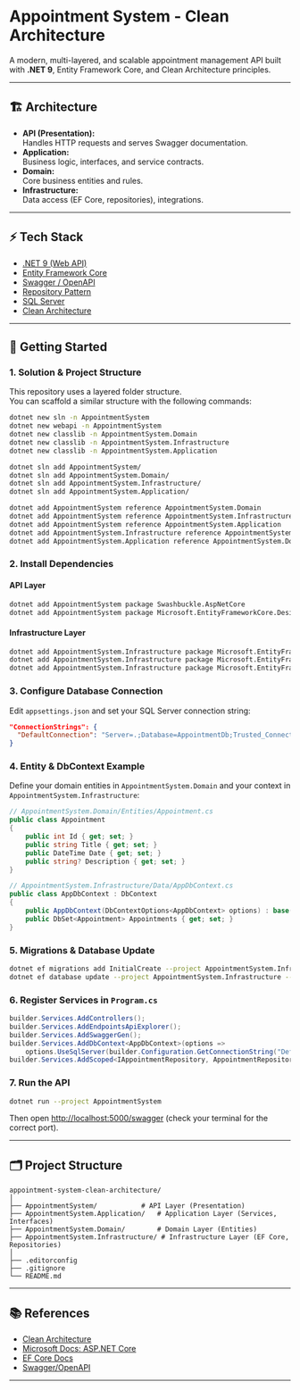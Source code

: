 # Appointment System - Clean Architecture

A modern, multi-layered, and scalable appointment management API built with **.NET 9**, Entity Framework Core, and Clean Architecture principles.

---

## 🏗️ Architecture

- **API (Presentation):**  
  Handles HTTP requests and serves Swagger documentation.
- **Application:**  
  Business logic, interfaces, and service contracts.
- **Domain:**  
  Core business entities and rules.
- **Infrastructure:**  
  Data access (EF Core, repositories), integrations.

---

## ⚡ Tech Stack

- [.NET 9 (Web API)](https://dotnet.microsoft.com/)
- [Entity Framework Core](https://learn.microsoft.com/en-us/ef/core/)
- [Swagger / OpenAPI](https://swagger.io/)
- [Repository Pattern](https://martinfowler.com/eaaCatalog/repository.html)
- [SQL Server](https://www.microsoft.com/en-us/sql-server/)
- [Clean Architecture](https://blog.cleancoder.com/uncle-bob/2012/08/13/the-clean-architecture.html)

---

## 🚀 Getting Started

### 1. Solution & Project Structure

This repository uses a layered folder structure.  
You can scaffold a similar structure with the following commands:

```sh
dotnet new sln -n AppointmentSystem
dotnet new webapi -n AppointmentSystem
dotnet new classlib -n AppointmentSystem.Domain
dotnet new classlib -n AppointmentSystem.Infrastructure
dotnet new classlib -n AppointmentSystem.Application

dotnet sln add AppointmentSystem/
dotnet sln add AppointmentSystem.Domain/
dotnet sln add AppointmentSystem.Infrastructure/
dotnet sln add AppointmentSystem.Application/

dotnet add AppointmentSystem reference AppointmentSystem.Domain
dotnet add AppointmentSystem reference AppointmentSystem.Infrastructure
dotnet add AppointmentSystem reference AppointmentSystem.Application
dotnet add AppointmentSystem.Infrastructure reference AppointmentSystem.Domain
dotnet add AppointmentSystem.Application reference AppointmentSystem.Domain
```

### 2. Install Dependencies

#### API Layer

```sh
dotnet add AppointmentSystem package Swashbuckle.AspNetCore
dotnet add AppointmentSystem package Microsoft.EntityFrameworkCore.Design
```

#### Infrastructure Layer

```sh
dotnet add AppointmentSystem.Infrastructure package Microsoft.EntityFrameworkCore
dotnet add AppointmentSystem.Infrastructure package Microsoft.EntityFrameworkCore.SqlServer
dotnet add AppointmentSystem.Infrastructure package Microsoft.EntityFrameworkCore.Tools
```

### 3. Configure Database Connection

Edit `appsettings.json` and set your SQL Server connection string:

```json
"ConnectionStrings": {
  "DefaultConnection": "Server=.;Database=AppointmentDb;Trusted_Connection=True;TrustServerCertificate=True;"
}
```

### 4. Entity & DbContext Example

Define your domain entities in `AppointmentSystem.Domain` and your context in `AppointmentSystem.Infrastructure`:

```csharp
// AppointmentSystem.Domain/Entities/Appointment.cs
public class Appointment
{
    public int Id { get; set; }
    public string Title { get; set; }
    public DateTime Date { get; set; }
    public string? Description { get; set; }
}
```

```csharp
// AppointmentSystem.Infrastructure/Data/AppDbContext.cs
public class AppDbContext : DbContext
{
    public AppDbContext(DbContextOptions<AppDbContext> options) : base(options) { }
    public DbSet<Appointment> Appointments { get; set; }
}
```

### 5. Migrations & Database Update

```sh
dotnet ef migrations add InitialCreate --project AppointmentSystem.Infrastructure --startup-project AppointmentSystem
dotnet ef database update --project AppointmentSystem.Infrastructure --startup-project AppointmentSystem
```

### 6. Register Services in `Program.cs`

```csharp
builder.Services.AddControllers();
builder.Services.AddEndpointsApiExplorer();
builder.Services.AddSwaggerGen();
builder.Services.AddDbContext<AppDbContext>(options =>
    options.UseSqlServer(builder.Configuration.GetConnectionString("DefaultConnection")));
builder.Services.AddScoped<IAppointmentRepository, AppointmentRepository>();
```

### 7. Run the API

```sh
dotnet run --project AppointmentSystem
```
Then open [http://localhost:5000/swagger](http://localhost:5000/swagger) (check your terminal for the correct port).

---

## 🗂️ Project Structure

```
appointment-system-clean-architecture/
│
├── AppointmentSystem/           # API Layer (Presentation)
├── AppointmentSystem.Application/   # Application Layer (Services, Interfaces)
├── AppointmentSystem.Domain/        # Domain Layer (Entities)
├── AppointmentSystem.Infrastructure/ # Infrastructure Layer (EF Core, Repositories)
│
├── .editorconfig
├── .gitignore
└── README.md
```

---

## 📚 References

- [Clean Architecture](https://blog.cleancoder.com/uncle-bob/2012/08/13/the-clean-architecture.html)
- [Microsoft Docs: ASP.NET Core](https://learn.microsoft.com/en-us/aspnet/core/introduction-to-aspnet-core)
- [EF Core Docs](https://learn.microsoft.com/en-us/ef/core/)
- [Swagger/OpenAPI](https://swagger.io/)

---
